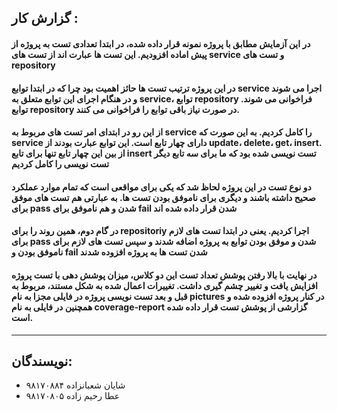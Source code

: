 ## گزارش کار : 

#### در این آزمایش مطابق با پروژه نمونه قرار داده شده، در ابتدا تعدادی تست به پروژه از پیش اماده افزودیم. این تست ها عبارت اند از تست های service و تست های repository
#### در این پروژه ترتیب تست ها حائز اهمیت بود چرا که در ابتدا توابع service اجرا می شوند و در هنگام اجرای این توابع متعلق به service، توابع repository فراخوانی می شوند. توابع repository در صورت نیاز باقی توابع را فراخوانی می کنند.

#### از این رو در ابتدای امر تست های مربوط به service را کامل کردیم. به این صورت که service دارای چهار تابع است. این توابع عبارت بودند از update، delete، get، insert. از بین این چهار تابع تنها برای تابع insert تست نویسی شده بود که ما برای سه تابع دیگر تست نویسی را کامل کردیم

#### دو نوع تست در این پروژه لحاظ شد که یکی برای مواقعی است که تمام موارد عملکرد صحیح داشته باشند و دیگری برای ناموفق بودن تست ها. به عبارتی هم تست های موفق برای pass شدن و هم ناموفق برای fail شدن قرار داده شده اند
#### در گام دوم، همین روند را برای repositoriy اجرا کردیم. یعنی در ابتدا تست های لازم برای pass شدن و موفق بودن توابع به پروژه اضافه شدند و سپس تست های لازم برای ناموفق بودن و fail شدن تست ها به پروژه افزوده شدند

#### در نهایت با بالا رفتن پوشش تعداد تست این دو کلاس، میزان پوشش دهی با تست پروژه افزایش یافت و تغییر چشم گیری داشت. تغییرات اعمال شده به شکل مستند، مربوط به قبل و بعد تست نویسی پروژه در فایلی مجزا به نام pictures در کنار پروژه افزوده شده و همچنین در فایلی به نام coverage-report گزارشی از پوشش تست قرار داده شده است.


---
## نویسندگان:
 - شایان شعبانزاده ۹۸۱۷۰۸۸۴
 - عطا رحیم زاده ۹۸۱۷۰۸۰۵


